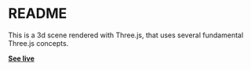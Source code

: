 # README

This is a 3d scene rendered with Three.js, that uses several fundamental Three.js concepts.

**[See live](https://moonlit-sea.vercel.app/)**